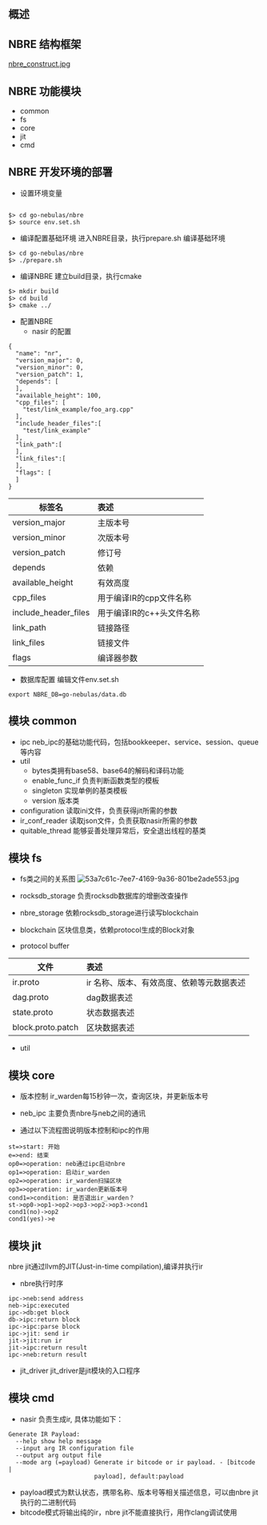 
## 概述

## NBRE 结构框架

[nbre_construct.jpg](https://github.com/nebulasio/go-nebulas/tree/blob/feature/nbre/nbre/doc/jpg/nbre_construct.jpg)


## NBRE 功能模块
* common
* fs
* core
* jit
* cmd

## NBRE 开发环境的部署
* 设置环境变量
```

$> cd go-nebulas/nbre
$> source env.set.sh
```
* 编译配置基础环境
  进入NBRE目录，执行prepare.sh 编译基础环境
```
$> cd go-nebulas/nbre
$> ./prepare.sh
```
* 编译NBRE
  建立build目录，执行cmake
```
$> mkdir build
$> cd build
$> cmake ../
```

* 配置NBRE
  *  nasir 的配置
```
{
  "name": "nr",
  "version_major": 0,
  "version_minor": 0,
  "version_patch": 1,
  "depends": [
  ],
  "available_height": 100,
  "cpp_files": [
    "test/link_example/foo_arg.cpp"
  ],
  "include_header_files":[
    "test/link_example"
  ],
  "link_path":[
  ],
  "link_files":[
  ],
  "flags": [
  ]
}
```

|标签名|表述|
|---|:---|
|version_major| 主版本号|
|version_minor| 次版本号|
|version_patch| 修订号|
|depends| 依赖|
|available_height| 有效高度|
|cpp_files| 用于编译IR的cpp文件名称|
|include_header_files|用于编译IR的c++头文件名称|
|link_path|链接路径|
|link_files|链接文件|
|flags|编译器参数|

* 数据库配置
编辑文件env.set.sh
```
export NBRE_DB=go-nebulas/data.db
```
## 模块 common
* ipc
  neb_ipc的基础功能代码，包括bookkeeper、service、session、queue等内容
* util
  * bytes类拥有base58、base64的解码和译码功能
  * enable_func_if 负责判断函数类型的模板
  * singleton 实现单例的基类模板
  * version 版本类
* configuration 读取ini文件，负责获得jit所需的参数
* ir_conf_reader 读取json文件，负责获取nasir所需的参数
* quitable_thread 能够妥善处理异常后，安全退出线程的基类
## 模块 fs
* fs类之间的关系图
![53a7c61c-7ee7-4169-9a36-801be2ade553.jpg](NBRE_doc_files/53a7c61c-7ee7-4169-9a36-801be2ade553.jpg)

* rocksdb_storage 负责rocksdb数据库的增删改查操作
* nbre_storage 依赖rocksdb_storage进行读写blockchain
* blockchain 区块信息类，依赖protocol生成的Block对象
* protocol buffer

|文件|表述|
|---|:---|
|ir.proto| ir 名称、版本、有效高度、依赖等元数据表述 |
|dag.proto|dag数据表述 |
|state.proto|状态数据表述 |
|block.proto.patch|区块数据表述 |

* util

## 模块 core
* 版本控制
ir_warden每15秒钟一次，查询区块，并更新版本号

* neb_ipc
  主要负责nbre与neb之间的通讯

* 通过以下流程图说明版本控制和ipc的作用

```flow
st=>start: 开始
e=>end: 结束
op0=>operation: neb通过ipc启动nbre
op1=>operation: 启动ir_warden
op2=>operation: ir_warden扫描区块
op3=>operation: ir_warden更新版本号
cond1=>condition: 是否退出ir_warden？
st->op0->op1->op2->op3->op2->op3->cond1
cond1(no)->op2
cond1(yes)->e
```

## 模块 jit
nbre jit通过llvm的JIT(Just-in-time compilation),编译并执行ir

* nbre执行时序

```sequence
ipc->neb:send address
neb->ipc:executed
ipc->db:get block
db->ipc:return block
ipc->ipc:parse block
ipc->jit: send ir
jit->jit:run ir
jit->ipc:return result
ipc->neb:return result
```


  * jit_driver
    jit_driver是jit模块的入口程序
## 模块  cmd
  * nasir
    负责生成ir, 具体功能如下：

```
Generate IR Payload:
  --help show help message
  --input arg IR configuration file
  --output arg output file
  --mode arg (=payload) Generate ir bitcode or ir payload. - [bitcode |
                        payload], default:payload

```
* payload模式为默认状态，携带名称、版本号等相关描述信息，可以由nbre jit执行的二进制代码
* bitcode模式将输出纯的ir，nbre jit不能直接执行，用作clang调试使用















